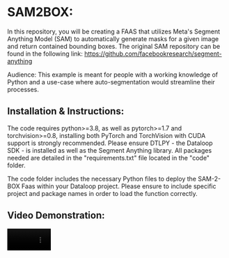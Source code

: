 # SAM2BOX: 
In this repository, you will be creating a FAAS that utilizes Meta's Segment Anything Model (SAM) to automatically generate masks for a given image and return contained bounding boxes. The original SAM repository can be found in the following link: https://github.com/facebookresearch/segment-anything


Audience: This example is meant for people with a working knowledge of Python and a use-case where auto-segmentation would streamline their processes.

## Installation & Instructions:
The code requires python>=3.8, as well as pytorch>=1.7 and torchvision>=0.8, installing both PyTorch and TorchVision with CUDA support is strongly recommended. Please ensure DTLPY - the Dataloop SDK - is installed as well as the Segment Anything library. All packages needed are detailed in the "requirements.txt" file located in the "code" folder.

The code folder includes the necessary Python files to deploy the SAM-2-BOX Faas within your Dataloop project. Please ensure to include specific project and package names in order to load the function correctly.


## Video Demonstration:

<video src='https://app.guidde.com/playbooks/playlist/a1wWTznUYk3Lz2XfNr7CnV?origin=5t6jUg49oKbdkAHbb3uDjMR9MDr2&active=0' width=100/>

https://app.guidde.com/playbooks/playlist/a1wWTznUYk3Lz2XfNr7CnV?origin=5t6jUg49oKbdkAHbb3uDjMR9MDr2&active=0 




## References:
```sh
  @article{kirillov2023segany,
  title={Segment Anything},
  author={Kirillov, Alexander and Mintun, Eric and Ravi, Nikhila and Mao, Hanzi and Rolland, Chloe and Gustafson, Laura and Xiao, Tete and Whitehead, Spencer and Berg, Alexander C. and Lo, Wan-Yen and Doll{\'a}r, Piotr and Girshick, Ross},
  journal={arXiv:2304.02643},
  year={2023}
}
  ```

